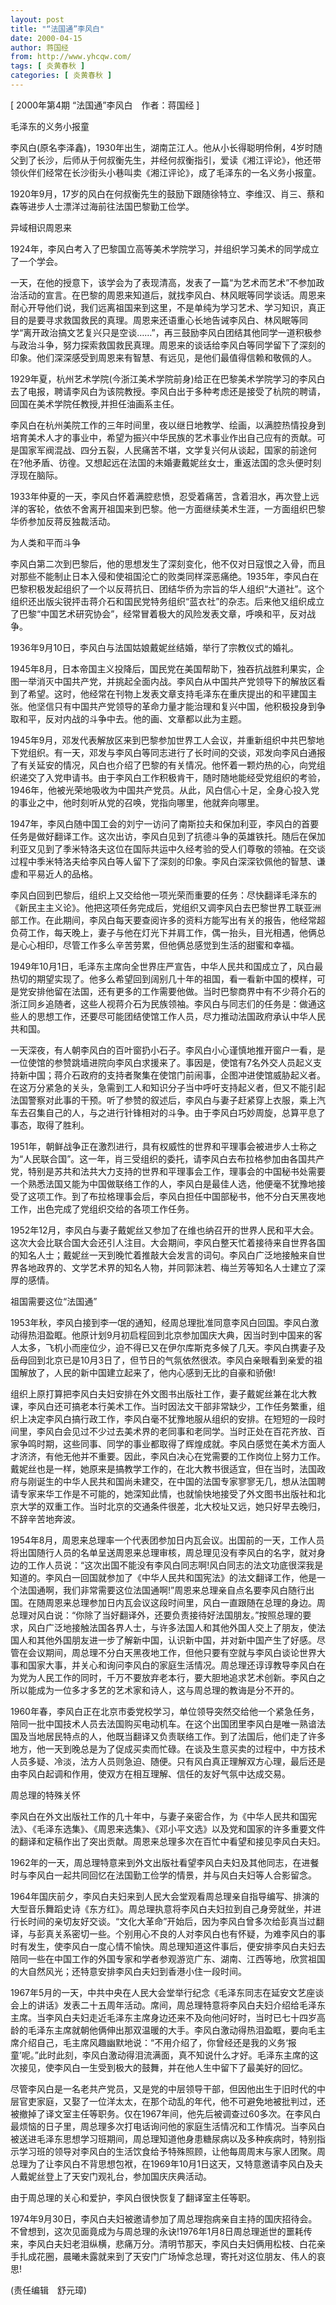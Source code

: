 ```yaml
---
layout: post
title: "“法国通”李风白"
date: 2000-04-15
author: 蒋国经
from: http://www.yhcqw.com/
tags: [ 炎黄春秋 ]
categories: [ 炎黄春秋 ]
---
```



[ 2000年第4期 “法国通”李风白　作者：蒋国经 ]

毛泽东的义务小报童


李风白(原名李泽鑫)，1930年出生，湖南芷江人。他从小长得聪明伶俐，4岁时随父到了长沙，后师从于何叔衡先生，并经何叔衡指引，爱读《湘江评论》，他还带领伙伴们经常在长沙街头小巷叫卖《湘江评论》，成了毛泽东的一名义务小报童。

1920年9月，17岁的风白在何叔衡先生的鼓励下跟随徐特立、李维汉、肖三、蔡和森等进步人士漂洋过海前往法国巴黎勤工俭学。

异域相识周恩来

1924年，李风白考入了巴黎国立高等美术学院学习，并组织学习美术的同学成立了一个学会。


一天，在他的授意下，该学会为了表现清高，发表了一篇“为艺术而艺术”不参加政治活动的宣言。在巴黎的周恩来知道后，就找李风白、林风眠等同学谈话。周恩来耐心开导他们说，我们远离祖国来到这里，不是单纯为学习艺术、学习知识，真正目的是要寻求救国救民的真理。周恩来还语重心长地告诫李风白、林风眠等同学“离开政治搞文艺复兴只是空谈……”，再三鼓励李风白团结其他同学一道积极参与政治斗争，努力探索救国救民真理。周恩来的谈话给李风白等同学留下了深刻的印象。他们深深感受到周恩来有智慧、有远见，是他们最值得信赖和敬佩的人。


1929年夏，杭州艺术学院(今浙江美术学院前身)给正在巴黎美术学院学习的李风白去了电报，聘请李风白为该院教授。李风白出于多种考虑还是接受了杭院的聘请，回国在美术学院任教授,并担任油画系主任。


李风白在杭州美院工作的三年时间里，夜以继日地教学、绘画，以满腔热情投身到培育美术人才的事业中，希望为振兴中华民族的艺术事业作出自己应有的贡献。可是国家军阀混战、四分五裂，人民痛苦不堪，文学复兴何从谈起，国家的前途何在?他矛盾、彷徨。又想起远在法国的未婚妻戴妮丝女士，重返法国的念头便时刻浮现在脑际。


1933年仲夏的一天，李风白怀着满腔悲愤，忍受着痛苦，含着泪水，再次登上远洋的客轮，依依不舍离开祖国来到巴黎。他一方面继续美术生涯，一方面组织巴黎华侨参加反蒋反独裁活动。

为人类和平而斗争


李风白第二次到巴黎后，他的思想发生了深刻变化，他不仅对日寇恨之入骨，而且对那些不能制止日本入侵和使祖国沦亡的败类同样深恶痛绝。1935年，李风白在巴黎积极发起组织了一个以反蒋抗日、团结华侨为宗旨的华人组织“大道社”。这个组织还出版尖锐抨击蒋介石和国民党特务组织“蓝衣社”的杂志。后来他又组织成立了巴黎“中国艺术研究协会”，经常冒着极大的风险发表文章，呼唤和平，反对战争。

1936年9月10日，李风白与法国姑娘戴妮丝结婚，举行了宗教仪式的婚礼。


1945年8月，日本帝国主义投降后，国民党在美国帮助下，独吞抗战胜利果实，企图一举消灭中国共产党，并挑起全面内战。李风白从中国共产党领导下的解放区看到了希望。这时，他经常在刊物上发表文章支持毛泽东在重庆提出的和平建国主张。他坚信只有中国共产党领导的革命力量才能治理和复兴中国，他积极投身到争取和平，反对内战的斗争中去。他的画、文章都以此为主题。


1945年9月，邓发代表解放区来到巴黎参加世界工人会议，并重新组织中共巴黎地下党组织。有一天，邓发与李风白等同志进行了长时间的交谈，邓发向李风白通报了有关延安的情况，风白也介绍了巴黎的有关情况。他怀着一颗灼热的心，向党组织递交了入党申请书。由于李风白工作积极肯干，随时随地能经受党组织的考验，1946年，他被光荣地吸收为中国共产党员。从此，风白信心十足，全身心投入党的事业之中，他时刻听从党的召唤，党指向哪里，他就奔向哪里。


1947年，李风白随中国工会的刘宁一访问了南斯拉夫和保加利亚，李风白的首要任务是做好翻译工作。这次出访，李风白见到了抗德斗争的英雄铁托。随后在保加利亚又见到了季米特洛夫这位在国际共运中久经考验的受人们尊敬的领袖。在交谈过程中季米特洛夫给李风白等人留下了深刻的印象。李风白深深钦佩他的智慧、谦虚和平易近人的品格。


李风白回到巴黎后，组织上又交给他一项光荣而重要的任务：尽快翻译毛泽东的《新民主主义论》。他把这项任务完成后，党组织又调李风白去巴黎世界工联亚洲部工作。在此期间，李风白每天要查阅许多的资料方能写出有关的报告，他经常超负荷工作，每天晚上，妻子与他在灯光下并肩工作，偶一抬头，目光相遇，他俩总是心心相印，尽管工作多么辛苦劳累，但他俩总感觉到生活的甜蜜和幸福。


1949年10月1日，毛泽东主席向全世界庄严宣告，中华人民共和国成立了，风白最热切的期望实现了。他多么希望回到阔别几十年的祖国，看一看新中国的模样，可是党安排他留在法国，还有更多的工作需要他做。当时巴黎商界中有不少蒋介石的浙江同乡追随者，这些人视蒋介石为民族领袖。李风白与同志们的任务是：做通这些人的思想工作，还要尽可能团结使馆工作人员，尽力推动法国政府承认中华人民共和国。


一天深夜，有人朝李风白的百叶窗扔小石子。李风白小心谨慎地推开窗户一看，是一位使馆的参赞跳墙进院向李风白求援来了。事因是，使馆有7名外交人员起义支持新中国；蒋介石政府的支持者聚集在使馆门前闹事，企图冲进使馆威胁起义者。在这万分紧急的关头，急需到工人和知识分子当中呼吁支持起义者，但又不能引起法国警察对此事的干预。听了参赞的叙述后，李风白与妻子赶紧穿上衣服，乘上汽车去召集自己的人，与之进行针锋相对的斗争。由于李风白巧妙周旋，总算平息了事态，取得了胜利。


1951年，朝鲜战争正在激烈进行，具有权威性的世界和平理事会被进步人士称之为“人民联合国”。这一年，肖三受组织的委托，请李风白去布拉格参加由各国共产党，特别是苏共和法共大力支持的世界和平理事会工作，理事会的中国秘书处需要一个熟悉法国又能为中国做联络工作的人，李风白是最佳人选，他便毫不犹豫地接受了这项工作。到了布拉格理事会后，李风白担任中国部秘书，他不分白天黑夜地工作，出色完成了党组织交给的各项工作任务。


1952年12月，李风白与妻子戴妮丝又参加了在维也纳召开的世界人民和平大会。这次大会比联合国大会还引人注目。大会期间，李风白整天忙着接待来自世界各国的知名人士；戴妮丝一天到晚忙着推敲大会发言的词句。李风白广泛地接触来自世界各地政界的、文学艺术界的知名人物，并同郭沫若、梅兰芳等知名人士建立了深厚的感情。

祖国需要这位“法国通”


1953年秋，李风白接到李一氓的通知，经周总理批准同意李风白回国。李风白激动得热泪盈眶。他原计划9月初启程回到北京参加国庆大典，因当时到中国来的客人太多，飞机小而座位少，迫不得已又在伊尔库斯克多候了几天。李风白携妻子及岳母回到北京已是10月3日了，但节日的气氛依然很浓。李风白亲眼看到亲爱的祖国解放了，人民的新中国建立起来了，他内心感到无比的自豪和骄傲!


组织上原打算把李风白夫妇安排在外文图书出版社工作，妻子戴妮丝兼在北大教课，李风白还可搞老本行美术工作。当时因法文干部非常缺少，工作任务繁重，组织上决定李风白搞行政工作，李风白毫不犹豫地服从组织的安排。在短短的一段时间里，李风白会见过不少过去美术界的老同事和老同学。当时正处在百花齐放、百家争鸣时期，这些同事、同学的事业都取得了辉煌成就。李风白感觉在美术方面人才济济，有他无他并不重要。因此，李风白决心在党需要的工作岗位上努力工作。戴妮丝也是一样，她原来是搞教学工作的，在北大教书很适宜，但在当时，法国政府与刚诞生的中华人民共和国尚未建交，在中国的法国专家寥寥无几，想从法国聘请专家来华工作是不可能的，她深知此情，也就愉快地接受了外文图书出版社和北京大学的双重工作。当时北京的交通条件很差，北大校址又远，她只好早去晚归，不辞辛苦地奔波。


1954年8月，周恩来总理率一个代表团参加日内瓦会议。出国前的一天，工作人员将出国随行人员的名单呈送周恩来总理审核，周总理见没有李风白的名字，就对身边的工作人员说：“这次出国不能没有李风白同志啊!风白同志的法文功底很深我是知道的。李风白一回国就参加了《中华人民共和国宪法》的法文翻译工作，他是一个法国通啊，我们非常需要这位法国通啊!”周恩来总理亲自点名要李风白随行出国。在随周恩来总理参加日内瓦会议这段时间里，风白一直跟随在总理的身边。周总理对风白说：“你除了当好翻译外，还要负责接待好法国朋友。”按照总理的要求，风白广泛地接触法国各界人士，与许多法国人和其他外国人交上了朋友，使法国人和其他外国朋友进一步了解新中国，认识新中国，并对新中国产生了好感。尽管在会议期间，周总理不分白天黑夜地工作，但他只要有空就与李风白谈论世界大事和国家大事，并关心和询问李风白的家庭生活情况。周总理还谆谆教导李风白在为党为人民工作的同时，千万不要放弃老本行，要大胆地追求艺术创新。李风白之所以能成为一位多才多艺的艺术家和诗人，这与周总理的教诲是分不开的。


1960年春，李风白正在北京市委党校学习，单位领导突然交给他一个紧急任务，陪同一批中国技术人员去法国购买电动机车。在这个出国团里李风白是唯一熟谙法国及当地居民特点的人，他既当翻译又负责联络工作。到了法国后，他们走了许多地方，他一天到晚总是为了促成买卖而忙碌。在谈及生意买卖的过程中，中方技术人员多疑、冷淡，法方人员则急迫、随便。只有风白真正理解双方心理，最后还是由李风白起调和作用，使双方在相互理解、信任的友好气氛中达成交易。

周总理的特殊关怀


李风白在外文出版社工作的几十年中，与妻子亲密合作，为《中华人民共和国宪法》、《毛泽东选集》、《周恩来选集》、《邓小平文选》以及党和国家的许多重要文件的翻译和定稿作出了突出贡献。周恩来总理多次在百忙中看望和接见李风白夫妇。

1962年的一天，周总理特意来到外文出版社看望李风白夫妇及其他同志，在进餐时与李风白一起共同回忆在法国勤工俭学的情景，并与风白夫妇等人合影留念。


1964年国庆前夕，李风白夫妇来到人民大会堂观看周总理亲自指导编写、排演的大型音乐舞蹈史诗《东方红》。周总理执意将李风白夫妇拉到自己身旁就坐，并进行长时间的亲切友好交谈。“文化大革命”开始后，因为李风白曾多次给彭真当过翻译，与彭真关系密切一些。个别用心不良的人对李风白也有怀疑，为难李风白的事时有发生，使李风白一度心情不愉快。周总理知道这件事后，便安排李风白夫妇去陪同一些在中国工作的外国专家和学者参观游览广东、湖南、江西等地，欣赏祖国的大自然风光；还特意安排李风白夫妇到香港小住一段时间。


1967年5月的一天，中共中央在人民大会堂举行纪念《毛泽东同志在延安文艺座谈会上的讲话》发表二十五周年活动。席间，周总理特意将李风白夫妇介绍给毛泽东主席。当李风白夫妇走近毛泽东主席身边还来不及向他问好时，当时已七十四岁高龄的毛泽东主席就朝他俩伸出那双温暖的大手。李风白激动得热泪盈眶，要向毛主席介绍自己，毛主席风趣幽默地说：“不用介绍了，你曾经还是我的义务‘报童’呢。”此时此刻，李风白激动得泪流满面，真不知说什么才好。毛泽东主席的这次接见，使李风白一生受到极大的鼓舞，并在他人生中留下了最美好的回忆。


尽管李风白是一名老共产党员，又是党的中层领导干部，但因他出生于旧时代的中层官吏家庭，又娶了一位洋太太，在那个动乱的年代，他不可避免地被批判过，还被撤掉了译文室主任等职务。仅在1967年间，他先后被调查过60多次。在李风白最烦恼的日子里，周总理多次打电话询问他的家庭生活情况和工作情况。当李风白被送进毛泽东思想学习班期间，周总理知道他身患糖尿病以及多种疾病时，特别指示学习班的领导对李风白的生活饮食给予特殊照顾，让他每周周末与家人团聚。周总理为了让李风白不背思想包袱，在1969年10月1日这天，又特意邀请李风白及夫人戴妮丝登上了天安门观礼台，参加国庆庆典活动。

由于周总理的关心和爱护，李风白很快恢复了翻译室主任等职。


1974年9月30日，李风白夫妇被邀请参加了周总理抱病亲自主持的国庆招待会。不曾想到，这次见面竟成为与周总理的永诀!1976年1月8日周总理逝世的噩耗传来，李风白夫妇老泪纵横，悲痛万分。清明节那天，李风白夫妇俩用松枝、白花亲手扎成花圈，晨曦未露就来到了天安门广场悼念总理，寄托对这位朋友、伟人的哀思!

(责任编辑　舒元璋)


